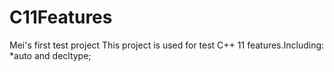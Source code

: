 # C11Features
Mei's first test project
  This project is used for test C++ 11 features.Including:
  *auto and decltype;
